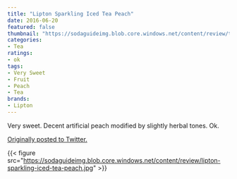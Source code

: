 ```yaml
---
title: "Lipton Sparkling Iced Tea Peach"
date: 2016-06-20
featured: false
thumbnail: "https://sodaguideimg.blob.core.windows.net/content/review/thumbs/lipton-sparkling-iced-tea-peach.jpg"
categories:
- Tea
ratings:
- ok
tags:
- Very Sweet
- Fruit
- Peach
- Tea
brands:
- Lipton
---
```


Very sweet. Decent artificial peach modified by slightly herbal tones. Ok.

[Originally posted to Twitter.](https://twitter.com/Cavorter/status/744951882565640193)

{{< figure src="https://sodaguideimg.blob.core.windows.net/content/review/lipton-sparkling-iced-tea-peach.jpg" >}}

